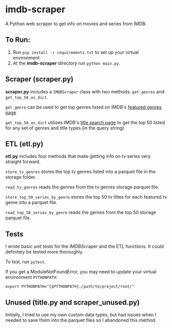 # imdb-scraper
A Python web scraper to get info on movies and series from IMDB.

## To Run:
  1. Run `pip install -r requirements.txt` to set up your virtual environment.
  2. At the **imdb-scraper** directory run `python main.py`.

## Scraper (scraper.py)
**scraper.py** includes a `IMDBScraper` class with two methods: `get_genres` and `get_top_50_as_dict`.

`get_genre` can be used to get top genres listed on IMDB's [featured genres page](https://www.imdb.com/feature/genre/)

`get_top_50_as_dict` utilizes IMDB's [title search page](https://www.imdb.com/search/title/) to get the top 50 listed for any set of genres and title types (in the query string).

## ETL (etl.py)
**etl.py** includes four methods that make getting info on tv series very straight forward.

`store_tv_genres` stores the top tv genres listed into a parquet file in the storage folder.

`read_tv_genres` reads the genres from the tv genres storage parquet file.

`store_top_50_series_by_genre` stores the top 50 tv titles for each featured tv genre into a parquet file.

`read_top_50_series_by_genre` reads the genres from the top 50 storage parquet file.

## Tests
I wrote basic unit tests for the IMDBScraper and the ETL functions. It could definitely be tested more thoroughly.

To test, run `pytest`.

If you get a ModuleNotFoundError, you may need to update your virtual environment `PYTHONPATH`:

```export PYTHONPATH="{$PYTHONPATH}:/path/to/project/root/"```

## Unused (title.py and scraper_unused.py)
Initially, I tried to use my own custom data types, but had issues when I needed to save them into the parquet files so I abandoned this method.
